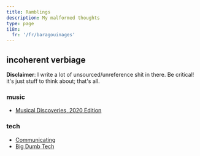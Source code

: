 ```yaml
---
title: Ramblings
description: My malformed thoughts
type: page
i18n:
  fr: '/fr/baragouinages'
---
```


## incoherent verbiage

**Disclaimer**: I write a lot of unsourced/unreference shit in there. Be critical! it's just stuff to think about; that's all.

### music

* [Musical Discoveries, 2020 Edition](/blog/2021/01/31/musical-discoveries)

### tech

* [Communicating](/ramblings/communicating)
* [Big Dumb Tech](/ramblings/big-dumb-tech)
